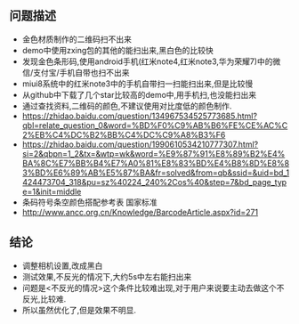 ## 问题描述

* 金色材质制作的二维码扫不出来
* demo中使用zxing包的其他的能扫出来,黑白色的比较快
* 发现金色条形码,使用android手机(红米note4,红米note3,华为荣耀7)中的微信/支付宝/手机自带也扫不出来
* miui8系统中的红米note3中的手机自带扫一扫能扫出来,但是比较慢
* 从github中下载了几个star比较高的demo中,用手机扫,也没能扫出来
* 通过查找资料,二维码的颜色,不建议使用对比度低的颜色制作.
* https://zhidao.baidu.com/question/134967534525773685.html?qbl=relate_question_0&word=%BD%F0%C9%AB%B6%FE%CE%AC%C2%EB%C4%DC%B2%BB%C4%DC%C9%A8%B3%F6
* https://zhidao.baidu.com/question/1990610534210777307.html?si=2&qbpn=1_2&tx=&wtp=wk&word=%E9%87%91%E8%89%B2%E4%BA%8C%E7%BB%B4%E7%A0%81%E8%83%BD%E4%B8%8D%E8%83%BD%E6%89%AB%E5%87%BA&fr=solved&from=qb&ssid=&uid=bd_1424473704_318&pu=sz%40224_240%2Cos%40&step=7&bd_page_type=1&init=middle
* 条码符号条空颜色搭配参考表 国家标准
* http://www.ancc.org.cn/Knowledge/BarcodeArticle.aspx?id=271


## 结论

* 调整相机设置,改成黑白
* 测试效果,不反光的情况下,大约5s中左右能扫出来
* 问题是<不反光的情况>这个条件比较难出现,对于用户来说要主动去做这个不反光,比较难.
* 所以虽然优化了,但是效果不明显.